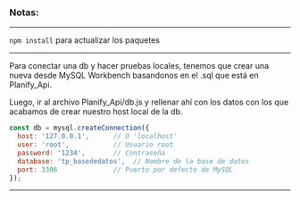 ### Notas:

---

``npm install`` para actualizar los paquetes

---

Para conectar una db y hacer pruebas locales, tenemos que crear una nueva desde MySQL Workbench basandonos en el .sql que está en Planify_Api. 

Luego, ir al archivo Planify_Api/db.js y rellenar ahí con los datos con los que acabamos de crear nuestro host local de la db.

```js
const db = mysql.createConnection({
  host: '127.0.0.1',      // O 'localhost'
  user: 'root',           // Usuario root
  password: '1234',       // Contraseña
  database: 'tp_basededatos',  // Nombre de la base de datos
  port: 3306              // Puerto por defecto de MySQL
});
```

---